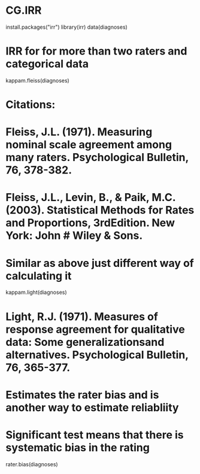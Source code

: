 # CG.IRR
install.packages("irr")
library(irr)
data(diagnoses)
# IRR for for more than two raters and categorical data
kappam.fleiss(diagnoses)
# Citations:  
# Fleiss, J.L. (1971). Measuring nominal scale agreement among many raters. Psychological Bulletin, 76, 378-382.
# Fleiss, J.L., Levin, B., & Paik, M.C. (2003). Statistical Methods for Rates and Proportions, 3rdEdition. New York: John # Wiley & Sons.
# Similar as above just different way of calculating it
kappam.light(diagnoses)
# Light, R.J. (1971). Measures of response agreement for qualitative data: Some generalizationsand alternatives. Psychological Bulletin, 76, 365-377.
# Estimates the rater bias and is another way to estimate reliabliity
# Significant test means that there is systematic bias in the rating
rater.bias(diagnoses)
